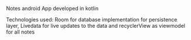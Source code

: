 Notes android App developed in kotlin

Technologies used:
Room for database implementation for persistence layer,
Livedata for live updates to the data and
recyclerView as viewmodel for all notes
